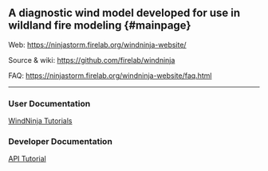 A diagnostic wind model developed for use in wildland fire modeling {#mainpage}
---

Web:
https://ninjastorm.firelab.org/windninja-website/

Source & wiki:
https://github.com/firelab/windninja

FAQ:
https://ninjastorm.firelab.org/windninja-website/faq.html

---

### User Documentation
[WindNinja Tutorials](https://ninjastorm.firelab.org/windninja-website/tutorials/)

### Developer Documentation
[API Tutorial](https://ninjastorm.firelab.org/windninja_api/md_doc_doxygen_api_example.html)
